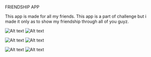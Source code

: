 FRIENDSHIP APP

This app is made for all my friends. This app is a part of challenge but i made it only as to show my friendship through all of you guyz.



  
![Alt text](https://i.imgur.com/oUmZBU2.jpg "Splash Screen")  ![Alt text](https://i.imgur.com/rjCHHyJ.jpg "Main Screen")

![Alt text](https://i.imgur.com/FLBxtfw.jpg "Main Screen 2") ![Alt text](https://i.imgur.com/vvMLMie.jpg "Main Screen 3")

![Alt text](https://i.imgur.com/EeVS2SU.jpg "Detail Screen")  ![Alt text](https://i.imgur.com/323ibSy.jpg "Detail Screen 2")


